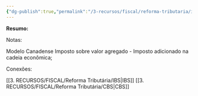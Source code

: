 ```yaml
---
{"dg-publish":true,"permalink":"/3-recursos/fiscal/reforma-tributaria/iva-dual/","dgPassFrontmatter":true,"created":"2025-08-14T08:59:56.548-03:00","updated":"2025-08-21T22:13:48.752-03:00"}
---
```


**Resumo:**


Notas:


Modelo Canadense
Imposto sobre valor agregado - Imposto adicionado na cadeia econômica;

Conexões:

[[3. RECURSOS/FISCAL/Reforma Tributária/IBS\|IBS]]
[[3. RECURSOS/FISCAL/Reforma Tributária/CBS\|CBS]]